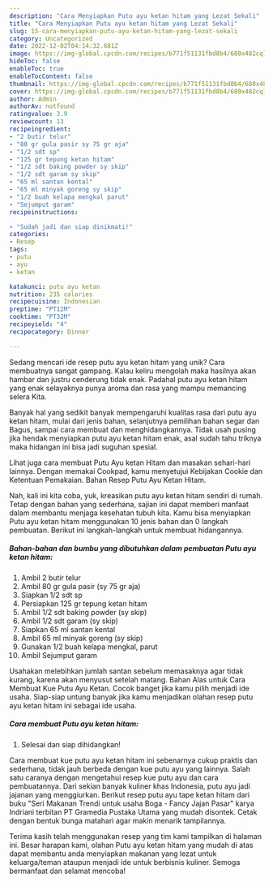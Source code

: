 ```yaml
---
description: "Cara Menyiapkan Putu ayu ketan hitam yang Lezat Sekali"
title: "Cara Menyiapkan Putu ayu ketan hitam yang Lezat Sekali"
slug: 15-cara-menyiapkan-putu-ayu-ketan-hitam-yang-lezat-sekali
category: Uncategorized
date: 2022-12-02T04:14:32.681Z
image: https://img-global.cpcdn.com/recipes/b771f51131fbd8b4/680x482cq70/putu-ayu-ketan-hitam-foto-resep-utama.jpg
hideToc: false
enableToc: true
enableTocContent: false
thumbnail: https://img-global.cpcdn.com/recipes/b771f51131fbd8b4/680x482cq70/putu-ayu-ketan-hitam-foto-resep-utama.jpg
cover: https://img-global.cpcdn.com/recipes/b771f51131fbd8b4/680x482cq70/putu-ayu-ketan-hitam-foto-resep-utama.jpg
author: Admin
authorAv: notfound
ratingvalue: 3.9
reviewcount: 13
recipeingredient:
- "2 butir telur"
- "80 gr gula pasir sy 75 gr aja"
- "1/2 sdt sp"
- "125 gr tepung ketan hitam"
- "1/2 sdt baking powder sy skip"
- "1/2 sdt garam sy skip"
- "65 ml santan kental"
- "65 ml minyak goreng sy skip"
- "1/2 buah kelapa mengkal parut"
- "Sejumput garam"
recipeinstructions:

- "Sudah jadi dan siap dinikmati!"
categories:
- Resep
tags:
- putu
- ayu
- ketan

katakunci: putu ayu ketan 
nutrition: 235 calories
recipecuisine: Indonesian
preptime: "PT12M"
cooktime: "PT32M"
recipeyield: "4"
recipecategory: Dinner

---
```





Sedang mencari ide resep putu ayu ketan hitam yang unik? Cara membuatnya sangat gampang. Kalau keliru mengolah maka hasilnya akan hambar dan justru cenderung tidak enak. Padahal putu ayu ketan hitam yang enak selayaknya punya aroma dan rasa yang mampu memancing selera Kita.





Banyak hal yang sedikit banyak mempengaruhi kualitas rasa dari putu ayu ketan hitam, mulai dari jenis bahan, selanjutnya pemilihan bahan segar dan Bagus, sampai cara membuat dan menghidangkannya. Tidak usah pusing jika hendak menyiapkan putu ayu ketan hitam enak,      asal sudah tahu triknya maka hidangan ini bisa jadi suguhan spesial.














Lihat juga cara membuat Putu Ayu ketan Hitam dan masakan sehari-hari lainnya. Dengan memakai Cookpad, kamu menyetujui Kebijakan Cookie dan Ketentuan Pemakaian. Bahan Resep Putu Ayu Ketan Hitam.






Nah, kali ini kita coba, yuk, kreasikan putu ayu ketan hitam sendiri di rumah. Tetap dengan bahan yang sederhana, sajian ini dapat memberi manfaat dalam membantu menjaga kesehatan tubuh kita. Kamu bisa menyiapkan Putu ayu ketan hitam menggunakan 10 jenis bahan dan 0 langkah pembuatan. Berikut ini langkah-langkah untuk membuat hidangannya.

<!--inarticleads1-->

##### Bahan-bahan dan bumbu yang dibutuhkan dalam pembuatan Putu ayu ketan hitam:

1. Ambil 2 butir telur
1. Ambil 80 gr gula pasir (sy 75 gr aja)
1. Siapkan 1/2 sdt sp
1. Persiapkan 125 gr tepung ketan hitam
1. Ambil 1/2 sdt baking powder (sy skip)
1. Ambil 1/2 sdt garam (sy skip)
1. Siapkan 65 ml santan kental
1. Ambil 65 ml minyak goreng (sy skip)
1. Gunakan 1/2 buah kelapa mengkal, parut
1. Ambil Sejumput garam


Usahakan melebihkan jumlah santan sebelum memasaknya agar tidak kurang, karena akan menyusut setelah matang. Bahan Alas untuk Cara Membuat Kue Putu Ayu Ketan. Cocok banget jika kamu pilih menjadi ide usaha. Siap-siap untung banyak jika kamu menjadikan olahan resep putu ayu ketan hitam ini sebagai ide usaha. 

<!--inarticleads2-->

##### Cara membuat Putu ayu ketan hitam:


1. Selesai dan siap dihidangkan!

Cara membuat kue putu ayu ketan hitam ini sebenarnya cukup praktis dan sederhana, tidak jauh berbeda dengan kue putu ayu yang lainnya. Salah satu caranya dengan mengetahui resep kue putu ayu dan cara pembuatannya. Dari sekian banyak kuliner khas Indonesia, putu ayu jadi jajanan yang menggiurkan. Berikut resep putu ayu tape ketan hitam dari buku &#34;Seri Makanan Trendi untuk usaha Boga - Fancy Jajan Pasar&#34; karya Indriani terbitan PT Gramedia Pustaka Utama yang mudah disontek. Cetak dengan bentuk bunga matahari agar makin menarik tampilannya. 

Terima kasih telah menggunakan resep yang tim kami tampilkan di halaman ini. Besar harapan kami, olahan Putu ayu ketan hitam yang mudah di atas dapat membantu anda menyiapkan makanan yang lezat untuk keluarga/teman ataupun menjadi ide untuk berbisnis kuliner. Semoga bermanfaat dan selamat mencoba!

